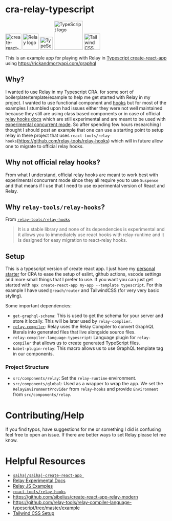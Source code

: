 # cra-relay-typescript

<img src="https://create-react-app.dev/img/logo.svg" alt="create-react-app logo" width="50"/>
<img src="https://relay.dev/img/relay.svg" alt="Relay logo" width="50"/>
<img src="https://upload.wikimedia.org/wikipedia/commons/4/4c/Typescript_logo_2020.svg" alt="TypeScript logo" width="40"/>
<img src="https://raw.githubusercontent.com/reach/router/master/logo-vertical.png" alt="TypeScript logo" width="90"/>
<img alt="Tailwind CSS Logo" src="https://raw.githubusercontent.com/tailwindlabs/tailwindcss.com/master/public/android-chrome-512x512.png" width="50">

This is an example app for playing with Relay in [Typescript create-react-app](https://create-react-app.dev)
using https://rickandmortyapi.com/graphql

## Why?
I wanted to use Relay in my Typescript CRA. for some sort of boilerplate/template/example to help me get started with Relay in my project. I wanted to use functional component and [hooks](https://reactjs.org/docs/hooks-intro.html) but for most of the examples I stumbled upon had issues either they were not well maintained because they still are using class based components or in case of official [relay hooks docs](https://relay.dev/docs/en/experimental/step-by-step) which are still experimental and are meant to be used with [experimental concurrent mode](https://reactjs.org/docs/concurrent-mode-intro.html). So after spending few hours researching I thought I should post an example that one can use a starting point to setup relay in there project that uses `react-tools/relay-hooks`(https://github.com/relay-tools/relay-hooks) which will in future allow one to migrate to official relay hooks.

## Why not official relay hooks? 
From what I understand, official relay hooks are meant to work best with experimental concurrent mode since they all require you to use `Suspense` and that means if I use that I need to use experimental version of React and Relay.

## Why `relay-tools/relay-hooks`?
From [`relay-tools/relay-hooks`](https://github.com/relay-tools/relay-hooks#relay-hooks-1)
> It is a stable library and none of its dependencies is experimental and it allows you to immediately use react hooks with relay-runtime and it is designed for easy migration to react-relay hooks.

## Setup
This is a typescript version of create react app. I just have my [personal starter](https://reactjs.org/docs/concurrent-mode-intro.html) for CRA to ease the setup of eslint, github actions, vscode settings and more small things that I prefer to use. If you want you can just get started with `npx create-react-app my-app --template typescript`. For this example I have used `@reach/router` and TailwindCSS (for very very basic styling).

Some important dependencies:
* `get-graphql-schema`: This is used to get the schema for your server and store it locally. This will be later used by `relay-complier`.
* [`relay-compiler`](https://relay.dev/docs/en/graphql-in-relay.html#relay-compiler): Relay uses the Relay Compiler to convert GraphQL literals into generated files that live alongside source files.
* `relay-compiler-language-typescript`: Language plugin for `relay-compiler` that allows us to create generated TypeScript files.
* `babel-plugin-relay`: This macro allows us to use GraphQL template tag in our components.

### Project Structure
* `src/components/relay`: Set the `relay-runtime` environment.
* `src/components/global`: Used as a wrapper to wrap the app. We set the `RelayEnvironmentProvider` from `relay-hooks` and provide `Environment` from `src/components/relay`.

# Contributing/Help
If you find typos, have suggestions for me or something I did is confusing feel free to open an issue. If there are better ways to set Relay please let me know.

# Helpful Resources
* [`saihaj/saihaj-create-react-app
`](https://github.com/saihaj/saihaj-create-react-app#helpful-resources)
* [Relay Experimental Docs](https://relay.dev/docs/en/experimental/step-by-step)
* [Relay JS Examples](https://github.com/relayjs/relay-examples/blob/master/issue-tracker/package.json)
* [`react-tools/relay-hooks`](https://github.com/relay-tools/relay-hooks)
* https://github.com/sibelius/create-react-app-relay-modern
* https://github.com/relay-tools/relay-compiler-language-typescript/tree/master/example
* [Tailwind CSS Setup](https://medium.com/@mikeeeeeeey/create-react-app-tailwind-css-feat-postcss-631d9e33ba8c)
